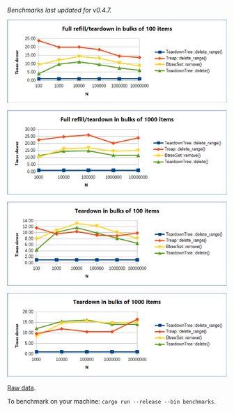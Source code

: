 *Benchmarks last updated for v0.4.7.*

![TeardownTree vs other data structures: full refill/teardown cycle in bulks of 100](/benchmarks/full_refill_teardown_100.png?raw=true "full cycle/100")

![TeardownTree vs other data structures: full refill/teardown cycle in bulks of 1000](/benchmarks/full_refill_teardown_1000.png?raw=true "full cycle/1000")

![TeardownTree vs other data structures: teardown in bulks of 100](/benchmarks/teardown_100.png?raw=true "teardown/100")

![TeardownTree vs other data structures: teardown in bulks of 1000](/benchmarks/teardown_1000.png?raw=true "teardown/1000")

[Raw data][1].

To benchmark on your machine: ``cargo run --release --bin benchmarks``.

[1]: benchmarks.ods
